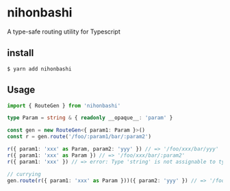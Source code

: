 # nihonbashi

A type-safe routing utility for Typescript

## install

```
$ yarn add nihonbashi
```

## Usage

```typescript
import { RouteGen } from 'nihonbashi'

type Param = string & { readonly __opaque__: 'param' }

const gen = new RouteGen<{ param1: Param }>()
const r = gen.route('/foo/:param1/bar/:param2')

r({ param1: 'xxx' as Param, param2: 'yyy' }) // => '/foo/xxx/bar/yyy'
r({ param1: 'xxx' as Param }) // => '/foo/xxx/bar/:param2'
r({ param1: 'xxx' }) // => error: Type 'string' is not assignable to type 'Param'.

// currying
gen.route(r({ param1: 'xxx' as Param }))({ param2: 'yyy' }) // => '/foo/xxx/bar/yyy'
```
